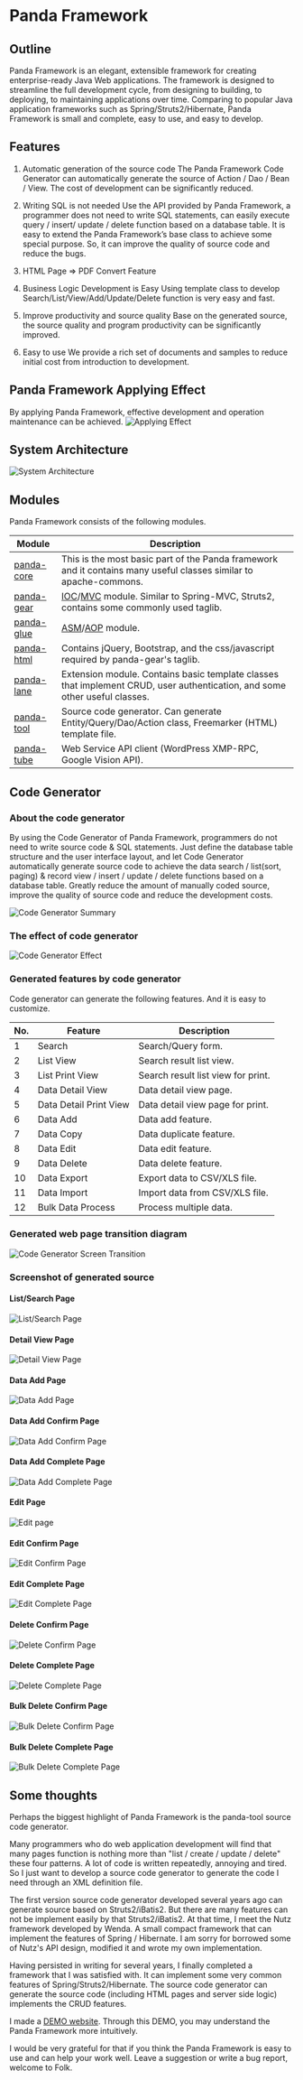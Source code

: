  Panda Framework
=================

## Outline
Panda Framework is an elegant, extensible framework for creating enterprise-ready Java Web applications. 
The framework is designed to streamline the full development cycle, from designing to building, to deploying, to maintaining applications over time. 
Comparing to popular Java application frameworks such as Spring/Struts2/Hibernate, Panda Framework is small and complete, easy to use, and easy to develop.


## Features
1. Automatic generation of the source code
The Panda Framework Code Generator can automatically generate the source of Action / Dao / Bean / View. The cost of development can be significantly reduced.

2. Writing SQL is not needed 
Use the API provided by Panda Framework, a programmer does not need to write SQL statements, can easily execute query / insert/ update / delete function based on a database table. It is easy to extend the Panda Framework’s base class to achieve some special purpose. So, it can improve the quality of source code and reduce the bugs. 

3. HTML Page ⇒ PDF Convert Feature

4. Business Logic Development is Easy
Using template class to develop Search/List/View/Add/Update/Delete function is very easy and fast. 

5. Improve productivity and source quality
Base on the generated source, the source quality and program productivity can be significantly improved. 

6. Easy to use
We provide a rich set of documents and samples to reduce initial cost from introduction to development.


## Panda Framework Applying Effect 
By applying Panda Framework, effective development and operation maintenance can be achieved. 
![Applying Effect](pandafw-apply-effect_en.jpg)


## System Architecture
![System Architecture](pandafw-app-structure.jpg)


## Modules
Panda Framework consists of the following modules.

 | Module                         | Description                                                               |
 |--------------------------------|---------------------------------------------------------------------------|
 | [panda-core](core/index_en.md) | This is the most basic part of the Panda framework and it contains many useful classes similar to apache-commons.  |
 | [panda-gear](gear/index_en.md) | [IOC](gear/ioc/ioc_en.md)/[MVC](gear/mvc/mvc_en.md) module. Similar to Spring-MVC, Struts2, contains some commonly used taglib. |
 | [panda-glue](glue/index_en.md) | [ASM](glue/asm_en.md)/[AOP](glue/aop_en.md) module.                  |
 | [panda-html](html/index_en.md) | Contains jQuery, Bootstrap, and the css/javascript required by panda-gear's taglib. |
 | [panda-lane](lane/index_en.md) | Extension module. Contains basic template classes that implement CRUD, user authentication, and some other useful classes. |
 | [panda-tool](tool/index_en.md) | Source code generator. Can generate Entity/Query/Dao/Action class, Freemarker (HTML) template file. |
 | [panda-tube](tube/index_en.md) | Web Service API client (WordPress XMP-RPC, Google Vision API).                     |


## Code Generator

### About the code generator
By using the Code Generator of Panda Framework, programmers do not need to write source code & SQL statements. 
Just define the database table structure and the user interface layout, 
and let Code Generator automatically generate source code to achieve the data search / list(sort, paging) & record view / insert / update / delete functions based on a database table. 
Greatly reduce the amount of manually coded source, improve the quality of source code and reduce the development costs.

![Code Generator Summary](imgs/codegen-summary_en.jpg)


### The effect of code generator
![Code Generator Effect](imgs/codegen-effect_en.jpg)


### Generated features by code generator
Code generator can generate the following features. And it is easy to customize.

 | No. | Feature                | Description |
 |-----|------------------------|-------------|
 | 1   | Search                 | Search/Query form.                 |
 | 2   | List View              | Search result list view.           |
 | 3   | List Print View        | Search result list view for print. |
 | 4   | Data Detail View       | Data detail view page.             |
 | 5   | Data Detail Print View | Data detail view page for print.   |
 | 6   | Data Add               | Data add feature.                  |
 | 7   | Data Copy              | Data duplicate feature.            |
 | 8   | Data Edit              | Data edit feature.                 |
 | 9   | Data Delete            | Data delete feature.               |
 | 10  | Data Export            | Export data to CSV/XLS file.       |
 | 11  | Data Import            | Import data from CSV/XLS file.     |
 | 12  | Bulk Data Process      | Process multiple data.             |


### Generated web page transition diagram
![Code Generator Screen Transition](imgs/codegen-screen-transition_en.jpg)


### Screenshot of generated source

#### List/Search Page
![List/Search Page](imgs/codegen-s-list.jpg)

#### Detail View Page
![Detail View Page](imgs/codegen-s-view.jpg)

#### Data Add Page
![Data Add Page](imgs/codegen-s-add.jpg)

#### Data Add Confirm Page
![Data Add Confirm Page](imgs/codegen-s-add-confirm.jpg)

#### Data Add Complete Page
![Data Add Complete Page](imgs/codegen-s-add-success.jpg)

#### Edit Page
![Edit page](imgs/codegen-s-edit.jpg)

#### Edit Confirm Page
![Edit Confirm Page](imgs/codegen-s-edit-confirm.jpg)

#### Edit Complete Page
![Edit Complete Page](imgs/codegen-s-edit-success.jpg)

#### Delete Confirm Page
![Delete Confirm Page](imgs/codegen-s-delete-confirm.jpg)

#### Delete Complete Page
![Delete Complete Page](imgs/codegen-s-delete-success.jpg)

#### Bulk Delete Confirm Page
![Bulk Delete Confirm Page](imgs/codegen-s-bdelete-confirm.jpg)

#### Bulk Delete Complete Page
![Bulk Delete Complete Page](imgs/codegen-s-bdelete-success.jpg)



Some thoughts
---------------------------

Perhaps the biggest highlight of Panda Framework is the panda-tool source code generator.

Many programmers who do web application development will find that many pages function is nothing more than "list / create / update / delete" these four patterns.
A lot of code is written repeatedly, annoying and tired. So I just want to develop a source code generator to generate the code I need through an XML definition file.

The first version source code generator developed several years ago can generate source based on Struts2/iBatis2. 
But there are many features can not be implement easily by that Struts2/iBatis2. 
At that time, I meet the Nutz framework developed by Wenda. A small compact framework that can implement the features of Spring / Hibernate.
I am sorry for borrowed some of Nutz's API design, modified it and wrote my own implementation.

Having persisted in writing for several years, I finally completed a framework that I was satisfied with. 
It can implement some very common features of Spring/Struts2/Hibernate. 
The source code generator can generate the source code (including HTML pages and server side logic) implements the CRUD features.

I made a [DEMO website](http://pandafw.ga). Through this DEMO, you may understand the Panda Framework more intuitively.

I would be very grateful for that if you think the Panda Framework is easy to use and can help your work well.
Leave a suggestion or write a bug report, welcome to Folk.

